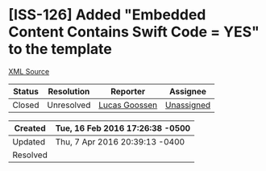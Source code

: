 # [ISS-126] Added "Embedded Content Contains Swift Code = YES"  to the template

[XML Source](../xml/ISS-126.xml)
<p></p>





Status|Resolution|Reporter|Assignee
------|----------|--------|--------
Closed|Unresolved|[Lucas Goossen](ludagoo)|[Unassigned]($-1)





Created|Tue, 16 Feb 2016 17:26:38 -0500
-------|--------------
Updated|Thu, 7 Apr 2016 20:39:13 -0400
Resolved|




